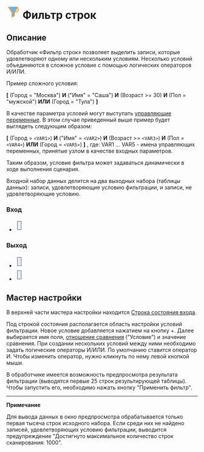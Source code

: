 # ![](../../media/app/icons/component_18/component_default-09.svg) Фильтр строк

## Описание

Обработчик  «Фильтр строк» позволяет выделить записи, которые удовлетворяют одному или нескольким условиям. Несколько условий объединяются в сложное условие с помощью логических операторов И/ИЛИ.

Пример сложного условия:

**[** (Город = "Москва") **И** ("Имя" = "Саша") **И** (Возраст >= 30)  **И** (Пол = "мужской") **ИЛИ** (Город = "Тула") **]**

В качестве параметра условий могут выступать [управляющие переменные](../../scenario/variables/control_variables.md). В этом случае приведенный выше пример будет выглядеть следующим образом:

**[** (Город = `<VAR1>`) **И** ("Имя" = `<VAR2>`) **И** (Возраст >= `<VAR3>`)  **И** (Пол = `<VAR4>`) **ИЛИ** (Город = `<VAR5>`) **]** ,
где: VAR1 ... VAR5 - имена управляющих переменных, принятые узлом в качестве входных параметров.

Таким образом, условие фильтра может задаваться динамически в ходе выполнения сценария.

Входной набор данных делится на два выходных набора (таблицы данных): записи, удовлетворяющие условию фильтрации, и записи, не удовлетворяющие условию.

### Вход

* ![](../../media/app/icons/ports/output_table_inactive.svg)

### Выход

* ![](../../media/app/icons/ports/output_table_inactive.svg)
* ![](../../media/app/icons/ports/output_table_inactive.svg)

## Мастер настройки

В верхней части мастера настройки находится [Строка состояния входа]().

Под строкой состояния располагается область настройки условий фильтрации. Новое условие добавляется нажатием на кнопку +. Далее выбирается имя поля, [отношение сравнения](../../processors/transformation/row_filter/filter_conditions.md) ("Условие") и значение сравнения. При создании нескольких условий между ними необходимо задать логические операторы И/ИЛИ. По умолчанию ставится оператор И. Чтобы изменить оператор, нужно кликнуть по нему левой кнопкой мыши.

В обработчике имеется возможность предпросмотра результата фильтрации (выводятся первые 25 строк результирующей таблицы). Чтобы запустить его, необходимо нажать кнопку "Применить фильтр".

----

**Примечание**

Для вывода данных в окно предпросмотра обрабатывается только первая тысяча строк исходного набора. Если среди них не найдено записей, удовлетворяющих условию фильтрации, выводится предупреждение "Достигнуто максимальное количество строк сканирования: 1000".
